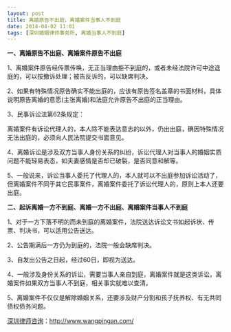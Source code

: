 ```yaml
---
layout: post
title: 离婚原告不出庭，离婚案件当事人不到庭
date: 2014-04-02 11:01
tags: [深圳婚姻律师事务所, 离婚当事人不到庭]
---
```

<strong>一、离婚原告不出庭、离婚案件原告不出庭</strong>

1、离婚案件原告经传票传唤，无正当理由拒不到庭的，或者未经法院许可中途退庭的，可以按撤诉处理；被告反诉的，可以缺席判决。

2、如果有特殊情况原告确实不能出庭的，应该有原告签名盖章的书面材料，具体说明原告离婚的意愿(主张离婚)和法庭允许原告不出庭的正当理由。

3、民事诉讼法第62条规定：

离婚案件有诉讼代理人的，本人除不能表达意志的以外，仍出出庭，确因特殊情况无法出庭的，必须向人民法院提交书面意见。

4、离婚诉讼是涉及双方当事人身份关系的纠纷，诉讼代理人对当事人的婚姻实质问题不能轻易表态，如夫妻感情是否却已破裂，是否同意和解等。

5、一般说来，诉讼当事人委托了代理人的，本人就可以不出庭参加诉讼活动了，但离婚案件不同于其它民事案件，离婚案件委托了诉讼代理人的，原则上本人还要出庭。

<strong>二、起诉离婚一方不到庭、离婚一方不出庭、离婚案件当事人不到庭</strong>

1、对于一方下落不明的而未到庭的离婚案件，法院送达诉讼文书如起诉状、传票、判决书，可以适用公告送达。

2、公告期满后一方仍为到庭的，法院一般会缺席判决。

3、自发出公告之日起，经过60日，即视为送达。

4、一般涉及身份关系的诉讼，需要当事人亲自到庭，离婚案件就是这类诉讼，离婚案件如果双方当事人不到庭，相关事实就难以查清。

5、离婚案件不仅仅是解除婚姻关系，还要涉及财产分割和孩子抚养权、有无共同债权债务问题。


<a href="http://www.wangpingan.com/">深圳律师咨询</a>：<a href="http://www.wangpingan.com/">http://www.wangpingan.com/</a>

